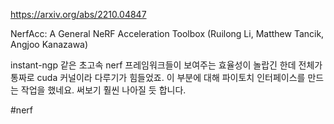 https://arxiv.org/abs/2210.04847

NerfAcc: A General NeRF Acceleration Toolbox (Ruilong Li, Matthew Tancik, Angjoo Kanazawa)

instant-ngp 같은 초고속 nerf 프레임워크들이 보여주는 효율성이 놀랍긴 한데 전체가 통짜로 cuda 커널이라 다루기가 힘들었죠. 이 부분에 대해 파이토치 인터페이스를 만드는 작업을 했네요. 써보기 훨씬 나아질 듯 합니다.

#nerf 